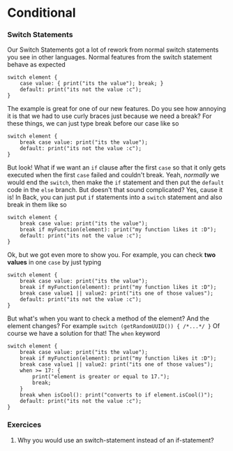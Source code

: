 # Conditional

### Switch Statements

Our Switch Statements got a lot of rework from normal switch statements you see in other languages. Normal features from the switch statement behave as expected

```sc
switch element {
    case value: { print("its the value"); break; }
    default: print("its not the value :c");
}
```

The example is great for one of our new features. Do you see how annoying it is that we had to use curly braces just because we need a break? For these things, we can just type break before our case like so

```sc
switch element {
    break case value: print("its the value");
    default: print("its not the value :c");
}
```

But look! What if we want an `if` clause after the first `case` so that it only gets executed when the first `case` failed and couldn't break. Yeah, _normally_ we would end the `switch`, then make the `if` statement and then put the `default` code in the `else` branch. But doesn't that sound complicated? Yes, cause it is! In Back, you can just put `if` statements into a `switch` statement and also break in them like so

```sc
switch element {
    break case value: print("its the value");
    break if myFunction(element): print("my function likes it :D");
    default: print("its not the value :c");
}
```

Ok, but we got even more to show you. For example, you can check **two values** in one `case` by just typing

```sc
switch element {
    break case value: print("its the value");
    break if myFunction(element): print("my function likes it :D");
    break case value1 || value2: print("its one of those values");
    default: print("its not the value :c");
}
```

But what's when you want to check a method of the element? And the element changes? For example `switch (getRandomUUID()) { /*...*/ }` Of course we have a solution for that! The `when` keyword

```sc
switch element {
    break case value: print("its the value");
    break if myFunction(element): print("my function likes it :D");
    break case value1 || value2: print("its one of those values");
    when >= 17: {
        print("element is greater or equal to 17.");
        break;
    }
    break when isCool(): print("converts to if element.isCool()");
    default: print("its not the value :c");
}
```

### Exercices

1. Why you would use an switch-statement instead of an if-statement?
